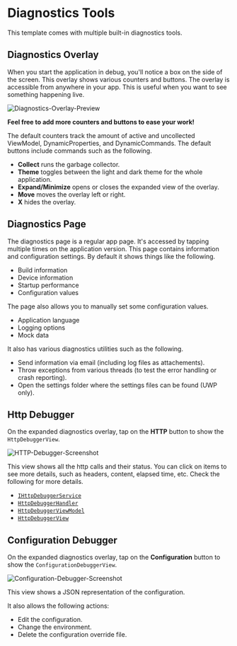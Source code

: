 # Diagnostics Tools

This template comes with multiple built-in diagnostics tools.

## Diagnostics Overlay
When you start the application in debug, you'll notice a box on the side of the screen.
This overlay shows various counters and buttons.
The overlay is accessible from anywhere in your app.
This is useful when you want to see something happening live.

![Diagnostics-Overlay-Preview](https://user-images.githubusercontent.com/39710855/264691340-dbc9d137-a199-4969-94d7-7dd430e08da7.gif)

**Feel free to add more counters and buttons to ease your work!**

The default counters track the amount of active and uncollected ViewModel, DynamicProperties, and DynamicCommands.
The default buttons include commands such as the following.
- **Collect** runs the garbage collector.
- **Theme** toggles between the light and dark theme for the whole application.
- **Expand/Minimize** opens or closes the expanded view of the overlay.
- **Move** moves the overlay left or right.
- **X** hides the overlay.

## Diagnostics Page
The diagnostics page is a regular app page.
It's accessed by tapping multiple times on the application version.
This page contains information and configuration settings.
By default it shows things like the following.
- Build information
- Device information
- Startup performance
- Configuration values

The page also allows you to manually set some configuration values.
- Application language
- Logging options
- Mock data

It also has various diagnostics utilities such as the following.
- Send information via email (including log files as attachements).
- Throw exceptions from various threads (to test the error handling or crash reporting).
- Open the settings folder where the settings files can be found (UWP only).

## Http Debugger

On the expanded diagnostics overlay, tap on the **HTTP** button to show the `HttpDebuggerView`.

![HTTP-Debugger-Screenshot](https://user-images.githubusercontent.com/39710855/264707239-2c9758ee-2d89-42a1-8843-58c3a85710fd.png)

This view shows all the http calls and their status.
You can click on items to see more details, such as headers, content, elapsed time, etc.
Check the following for more details.
- [`IHttpDebuggerService`](..\src\app\ApplicationTemplate.Client\Framework\HttpDebugger\IHttpDebuggerService.cs)
- [`HttpDebuggerHandler`](..\src\app\ApplicationTemplate.Client\Framework\HttpDebugger\HttpDebuggerHandler.cs)
- [`HttpDebuggerViewModel`](..\src\app\ApplicationTemplate.Presentation\ViewModels\Diagnostics\HttpDebugger\HttpDebuggerViewModel.cs)
- [`HttpDebuggerView`](..\src\app\ApplicationTemplate.UWP\Views\Content\Diagnostics\HttpDebuggerView.xaml)

## Configuration Debugger

On the expanded diagnostics overlay, tap on the **Configuration** button to show the `ConfigurationDebuggerView`.

![Configuration-Debugger-Screenshot](https://user-images.githubusercontent.com/39710855/264707102-bb020245-4d9b-4152-b72a-121344f42ec5.png)

This view shows a JSON representation of the configuration.

It also allows the following actions:
- Edit the configuration.
- Change the environment.
- Delete the configuration override file.
